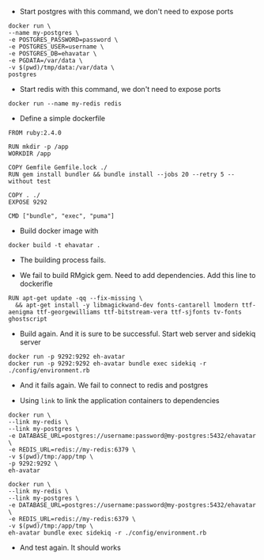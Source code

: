 - Start postgres with this command, we don't need to expose ports
```
docker run \
--name my-postgres \
-e POSTGRES_PASSWORD=password \
-e POSTGRES_USER=username \
-e POSTGRES_DB=ehavatar \
-e PGDATA=/var/data \
-v $(pwd)/tmp/data:/var/data \
postgres
```

- Start redis with this command, we don't need to expose ports
```
docker run --name my-redis redis
```

- Define a simple dockerfile

```
FROM ruby:2.4.0

RUN mkdir -p /app
WORKDIR /app

COPY Gemfile Gemfile.lock ./
RUN gem install bundler && bundle install --jobs 20 --retry 5 --without test

COPY . ./
EXPOSE 9292

CMD ["bundle", "exec", "puma"]
```

- Build docker image with
```
docker build -t ehavatar .
```

- The building process fails.

- We fail to build RMgick gem. Need to add dependencies. Add this line to
  dockerifle

```
RUN apt-get update -qq --fix-missing \
  && apt-get install -y libmagickwand-dev fonts-cantarell lmodern ttf-aenigma ttf-georgewilliams ttf-bitstream-vera ttf-sjfonts tv-fonts ghostscript
```

- Build again. And it is sure to be successful. Start web server and sidekiq
  server

```
docker run -p 9292:9292 eh-avatar
docker run -p 9292:9292 eh-avatar bundle exec sidekiq -r ./config/environment.rb
```

- And it fails again. We fail to connect to redis and postgres

- Using `link` to link the application containers to dependencies

```
docker run \
--link my-redis \
--link my-postgres \
-e DATABASE_URL=postgres://username:password@my-postgres:5432/ehavatar \
-e REDIS_URL=redis://my-redis:6379 \
-v $(pwd)/tmp:/app/tmp \
-p 9292:9292 \
eh-avatar
```

```
docker run \
--link my-redis \
--link my-postgres \
-e DATABASE_URL=postgres://username:password@my-postgres:5432/ehavatar \
-e REDIS_URL=redis://my-redis:6379 \
-v $(pwd)/tmp:/app/tmp \
eh-avatar bundle exec sidekiq -r ./config/environment.rb
```

- And test again. It should works
